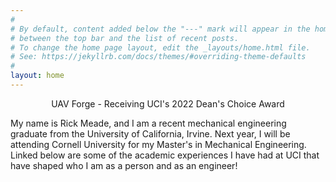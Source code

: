 ```yaml
---
#
# By default, content added below the "---" mark will appear in the home page
# between the top bar and the list of recent posts.
# To change the home page layout, edit the _layouts/home.html file.
# See: https://jekyllrb.com/docs/themes/#overriding-theme-defaults
#
layout: home
---
```

<figure>
    <img class="img-responsive" src="/assets/img/uav_forge_2022.png" alt="" style="display:block;float:none;margin-left:auto;margin-right:auto" />
    <figcaption style="text-align:center">UAV Forge - Receiving UCI's 2022 Dean's Choice Award</figcaption>
</figure>

My name is Rick Meade, and I am a recent mechanical engineering graduate from the University of California, Irvine. Next year, I will be attending Cornell University for my Master's in Mechanical Engineering. Linked below are some of the academic experiences I have had at UCI that have shaped who I am as a person and as an engineer!